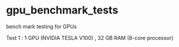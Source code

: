 # gpu_benchmark_tests
bench mark testing for GPUs

Test 1 :
1 GPU (NVIDIA TESLA V100) , 32 GB RAM (8-core processor)
